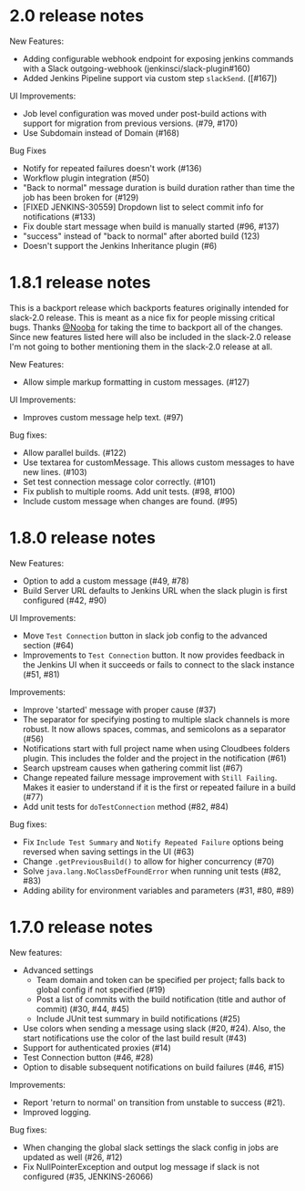 # 2.0 release notes

New Features:

* Adding configurable webhook endpoint for exposing jenkins commands with a Slack outgoing-webhook (jenkinsci/slack-plugin#160)
* Added Jenkins Pipeline support via custom step `slackSend`. ([#167])

UI Improvements:

* Job level configuration was moved under post-build actions with support for migration from previous versions. (#79, #170)
* Use Subdomain instead of Domain (#168)

Bug Fixes

* Notify for repeated failures doesn't work (#136)
* Workflow plugin integration (#50)
* "Back to normal" message duration is build duration rather than time the job has been broken for (#129)
* [FIXED JENKINS-30559] Dropdown list to select commit info for notifications (#133)
* Fix double start message when build is manually started (#96, #137)
* "success" instead of "back to normal" after aborted build (123)
* Doesn't support the Jenkins Inheritance plugin (#6)


# 1.8.1 release notes

This is a backport release which backports features originally intended for
slack-2.0 release.  This is meant as a nice fix for people missing critical
bugs.  Thanks [@Nooba](https://github.com/Nooba/) for taking the time to
backport all of the changes.  Since new features listed here will also be
included in the slack-2.0 release I'm not going to bother mentioning them in the
slack-2.0 release at all.

New Features:

* Allow simple markup formatting in custom messages. (#127)

UI Improvements:

* Improves custom message help text. (#97)

Bug fixes:

* Allow parallel builds. (#122)
* Use textarea for customMessage.  This allows custom messages to have new
  lines. (#103)
* Set test connection message color correctly. (#101)
* Fix publish to multiple rooms. Add unit tests. (#98, #100)
* Include custom message when changes are found. (#95)

# 1.8.0 release notes

New Features:

* Option to add a custom message (#49, #78)
* Build Server URL defaults to Jenkins URL when the slack plugin is first
  configured (#42, #90)

UI Improvements:

* Move `Test Connection` button in slack job config to the advanced section
  (#64)
* Improvements to `Test Connection` button.  It now provides feedback in the
  Jenkins UI when it succeeds or fails to connect to the slack instance (#51,
  #81)

Improvements:

* Improve 'started' message with proper cause (#37)
* The separator for specifying posting to multiple slack channels is more
  robust.  It now allows spaces, commas, and semicolons as a separator (#56)
* Notifications start with full project name when using Cloudbees folders
  plugin.  This includes the folder and the project in the notification (#61)
* Search upstream causes when gathering commit list (#67)
* Change repeated failure message improvement with `Still Failing`.  Makes it
  easier to understand if it is the first or repeated failure in a build (#77)
* Add unit tests for `doTestConnection` method (#82, #84)

Bug fixes:

* Fix `Include Test Summary` and `Notify Repeated Failure` options being
  reversed when saving settings in the UI (#63)
* Change `.getPreviousBuild()` to allow for higher concurrency (#70)
* Solve `java.lang.NoClassDefFoundError` when running unit tests (#82, #83)
* Adding ability for environment variables and parameters (#31, #80, #89)

# 1.7.0 release notes

New features:

* Advanced settings
  * Team domain and token can be specified per project; falls back to global
    config if not specified (#19)
  * Post a list of commits with the build notification (title and author of
    commit) (#30, #44, #45)
  * Include JUnit test summary in build notifications (#25)
* Use colors when sending a message using slack (#20, #24).  Also, the start
  notifications use the color of the last build result (#43)
* Support for authenticated proxies (#14)
* Test Connection button (#46, #28)
* Option to disable subsequent notifications on build failures (#46, #15)

Improvements:

* Report 'return to normal' on transition from unstable to success (#21).
* Improved logging.

Bug fixes:

* When changing the global slack settings the slack config in jobs are updated
  as well (#26, #12)
* Fix NullPointerException and output log message if slack is not configured
  (#35, JENKINS-26066)
